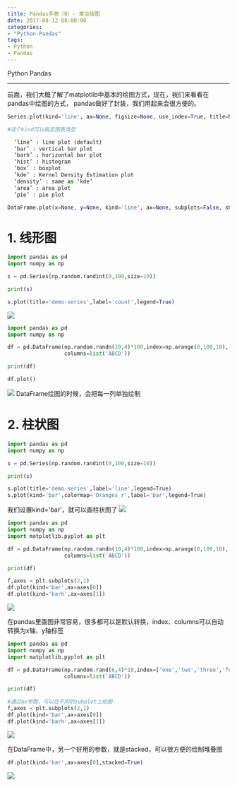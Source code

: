 ```yaml
---
title: Pandas手册（8）- 常见绘图
date: 2017-08-12 08:00:00
categories:
- "Python-Pandas"
tags:
- Python
- Pandas
---
```


Python
Pandas

***

前面，我们大概了解了matplotlib中基本的绘图方式，现在，我们来看看在pandas中绘图的方式，
pandas做好了封装，我们用起来会很方便的。
``` python
Series.plot(kind='line', ax=None, figsize=None, use_index=True, title=None, grid=None, legend=False, style=None, logx=False, logy=False, loglog=False, xticks=None, yticks=None, xlim=None, ylim=None, rot=None, fontsize=None, colormap=None, table=False, yerr=None, xerr=None, label=None, secondary_y=False, **kwds)

#这个kind可以指定图表类型

  ‘line’ : line plot (default)
  ‘bar’ : vertical bar plot
  ‘barh’ : horizontal bar plot
  ‘hist’ : histogram
  ‘box’ : boxplot
  ‘kde’ : Kernel Density Estimation plot
  ‘density’ : same as ‘kde’
  ‘area’ : area plot
  ‘pie’ : pie plot

DataFrame.plot(x=None, y=None, kind='line', ax=None, subplots=False, sharex=None, sharey=False, layout=None, figsize=None, use_index=True, title=None, grid=None, legend=True, style=None, logx=False, logy=False, loglog=False, xticks=None, yticks=None, xlim=None, ylim=None, rot=None, fontsize=None, colormap=None, table=False, yerr=None, xerr=None, secondary_y=False, sort_columns=False, **kwds)
```

# 1. 线形图
``` python
import pandas as pd
import numpy as np

s = pd.Series(np.random.randint(0,100,size=10))

print(s)

s.plot(title='demo-series',label='count',legend=True)
```

![](http://upload-images.jianshu.io/upload_images/76024-0cd44619c18c3018.png?imageMogr2/auto-orient/strip%7CimageView2/2/w/1240)

``` python
import pandas as pd
import numpy as np

df = pd.DataFrame(np.random.randn(10,4)*100,index=np.arange(0,100,10),
                  columns=list('ABCD'))

print(df)

df.plot()
```

![](http://upload-images.jianshu.io/upload_images/76024-acf476c4d976eb77.png?imageMogr2/auto-orient/strip%7CimageView2/2/w/1240)
DataFrame绘图的时候，会把每一列单独绘制

# 2. 柱状图
``` python
import pandas as pd
import numpy as np

s = pd.Series(np.random.randint(0,100,size=10))

print(s)

s.plot(title='demo-series',label='line',legend=True)
s.plot(kind='bar',colormap='Oranges_r',label='bar',legend=True)
```

我们设置kind='bar'，就可以画柱状图了
![](http://upload-images.jianshu.io/upload_images/76024-369847a4c06ef7f4.png?imageMogr2/auto-orient/strip%7CimageView2/2/w/1240)

``` python
import pandas as pd
import numpy as np
import matplotlib.pyplot as plt

df = pd.DataFrame(np.random.randn(10,4)*100,index=np.arange(0,100,10),
                  columns=list('ABCD'))

print(df)

f,axes = plt.subplots(2,1)
df.plot(kind='bar',ax=axes[0])
df.plot(kind='barh',ax=axes[1])
```

![](http://upload-images.jianshu.io/upload_images/76024-352e41a192195c39.png?imageMogr2/auto-orient/strip%7CimageView2/2/w/1240)

在pandas里画图非常容易，很多都可以是默认转换，index、columns可以自动转换为x轴、y轴标签
``` python
import pandas as pd
import numpy as np
import matplotlib.pyplot as plt

df = pd.DataFrame(np.random.rand(6,4)*10,index=['one','two','three','four','five','six'],
                  columns=list('ABCD'))

print(df)

#通过ax参数，可以在不同的subplot上绘图
f,axes = plt.subplots(2,1)
df.plot(kind='bar',ax=axes[0])
df.plot(kind='barh',ax=axes[1])
```

![](http://upload-images.jianshu.io/upload_images/76024-ed173c2b0b5f4629.png?imageMogr2/auto-orient/strip%7CimageView2/2/w/1240)

在DataFrame中，另一个好用的参数，就是stacked，可以很方便的绘制堆叠图
``` python
df.plot(kind='bar',ax=axes[0],stacked=True)
```

![](http://upload-images.jianshu.io/upload_images/76024-72b533cf816484bb.png?imageMogr2/auto-orient/strip%7CimageView2/2/w/1240)